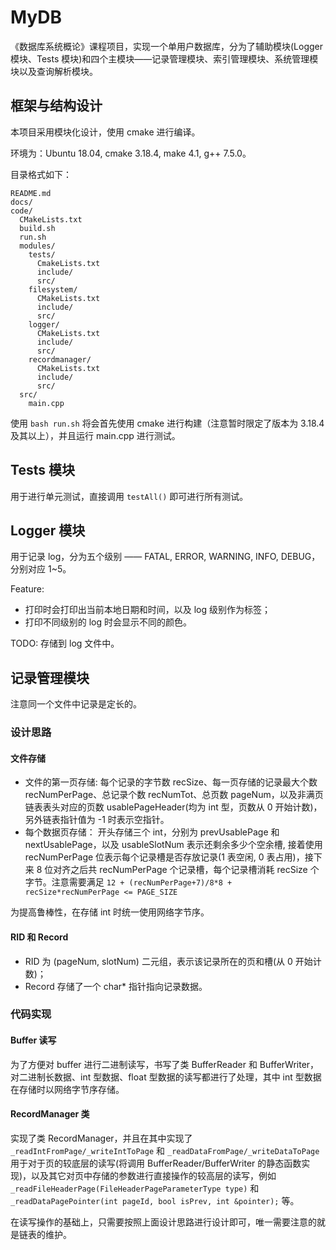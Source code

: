 # MyDB

《数据库系统概论》课程项目，实现一个单用户数据库，分为了辅助模块(Logger 模块、Tests 模块)和四个主模块——记录管理模块、索引管理模块、系统管理模块以及查询解析模块。

## 框架与结构设计

本项目采用模块化设计，使用 cmake 进行编译。

环境为：Ubuntu 18.04, cmake 3.18.4, make 4.1, g++ 7.5.0。

目录格式如下：

```
README.md
docs/
code/
  CMakeLists.txt
  build.sh
  run.sh
  modules/
	tests/
	  CmakeLists.txt
	  include/
	  src/
    filesystem/
	  CMakeLists.txt
	  include/
	  src/
	logger/
	  CMakeLists.txt
	  include/
	  src/
	recordmanager/
	  CMakeLists.txt
	  include/
	  src/
  src/
    main.cpp
```

使用 `bash run.sh` 将会首先使用 cmake 进行构建（注意暂时限定了版本为 3.18.4 及其以上），并且运行 main.cpp 进行测试。

## Tests 模块

用于进行单元测试，直接调用 `testAll()` 即可进行所有测试。

## Logger 模块

用于记录 log，分为五个级别 —— FATAL, ERROR, WARNING, INFO, DEBUG，分别对应 1~5。

Feature:

* 打印时会打印出当前本地日期和时间，以及 log 级别作为标签；
* 打印不同级别的 log 时会显示不同的颜色。

TODO: 存储到 log 文件中。

## 记录管理模块

注意同一个文件中记录是定长的。

### 设计思路

#### 文件存储

* 文件的第一页存储: 每个记录的字节数 recSize、每一页存储的记录最大个数 recNumPerPage、总记录个数 recNumTot、总页数 pageNum，以及非满页链表表头对应的页数 usablePageHeader(均为 int 型，页数从 0 开始计数)，另外链表指针值为 -1 时表示空指针。
* 每个数据页存储： 开头存储三个 int，分别为 prevUsablePage 和 nextUsablePage，以及 usableSlotNum 表示还剩余多少个空余槽, 接着使用 recNumPerPage 位表示每个记录槽是否存放记录(1 表空闲, 0 表占用)，接下来 8 位对齐之后共 recNumPerPage 个记录槽，每个记录槽消耗 recSize 个字节。注意需要满足 `12 + (recNumPerPage+7)/8*8 + recSize*recNumPerPage <= PAGE_SIZE`

为提高鲁棒性，在存储 int 时统一使用网络字节序。

#### RID 和 Record

* RID 为 (pageNum, slotNum) 二元组，表示该记录所在的页和槽(从 0 开始计数)；
* Record 存储了一个 char\* 指针指向记录数据。

### 代码实现

#### Buffer 读写

为了方便对 buffer 进行二进制读写，书写了类 BufferReader 和 BufferWriter，对二进制长数据、int 型数据、float 型数据的读写都进行了处理，其中 int 型数据在存储时以网络字节序存储。

#### RecordManager 类

实现了类 RecordManager，并且在其中实现了 `_readIntFromPage/_writeIntToPage` 和 `_readDataFromPage/_writeDataToPage` 用于对于页的较底层的读写(将调用 BufferReader/BufferWriter 的静态函数实现)，以及其它对页中存储的参数进行直接操作的较高层的读写，例如 `_readFileHeaderPage(FileHeaderPageParameterType type)` 和 `_readDataPagePointer(int pageId, bool isPrev, int &pointer);` 等。

在读写操作的基础上，只需要按照上面设计思路进行设计即可，唯一需要注意的就是链表的维护。
